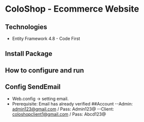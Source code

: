 # ColoShop - Ecommerce Website
## Technologies
- Entity Framework 4.8 - Code First 
## Install Package
## How to configure and run
## Config SendEmail
- Web.config -> setting email. 
- Prerequisite: Email has already verified
##Account
--Admin: admin123@gmail.com / Pass: Admin123@
--Client: coloshopclient1@gmail.com / Pass: Abcd123@
